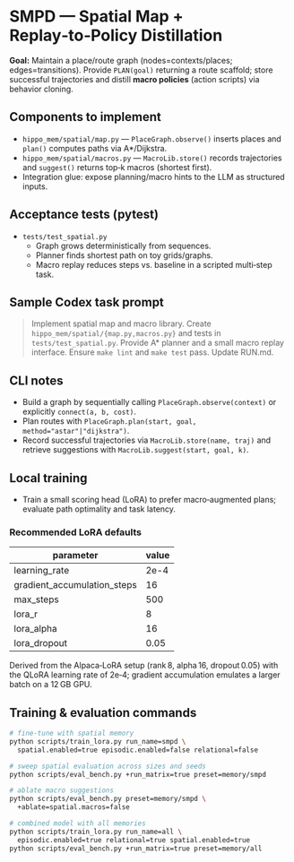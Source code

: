 # SMPD — Spatial Map + Replay‑to‑Policy Distillation

**Goal:** Maintain a place/route graph (nodes=contexts/places; edges=transitions). Provide `PLAN(goal)` returning a route scaffold; store successful trajectories and distill **macro policies** (action scripts) via behavior cloning.

## Components to implement

- `hippo_mem/spatial/map.py` — `PlaceGraph.observe()` inserts places and
  `plan()` computes paths via A*/Dijkstra.
- `hippo_mem/spatial/macros.py` — `MacroLib.store()` records trajectories
  and `suggest()` returns top‑k macros (shortest first).
- Integration glue: expose planning/macro hints to the LLM as structured inputs.

## Acceptance tests (pytest)

- `tests/test_spatial.py`
  - Graph grows deterministically from sequences.
  - Planner finds shortest path on toy grids/graphs.
  - Macro replay reduces steps vs. baseline in a scripted multi‑step task.

## Sample Codex task prompt

> Implement spatial map and macro library. Create `hippo_mem/spatial/{map.py,macros.py}` and tests in `tests/test_spatial.py`. Provide A\* planner and a small macro replay interface. Ensure `make lint` and `make test` pass. Update RUN.md.

## CLI notes

- Build a graph by sequentially calling `PlaceGraph.observe(context)` or
  explicitly `connect(a, b, cost)`.
- Plan routes with `PlaceGraph.plan(start, goal, method="astar"|"dijkstra")`.
- Record successful trajectories via `MacroLib.store(name, traj)` and
  retrieve suggestions with `MacroLib.suggest(start, goal, k)`.

## Local training

- Train a small scoring head (LoRA) to prefer macro‑augmented plans; evaluate path optimality and task latency.

### Recommended LoRA defaults

| parameter | value |
|-----------|-------|
| learning_rate | 2e-4 |
| gradient_accumulation_steps | 16 |
| max_steps | 500 |
| lora_r | 8 |
| lora_alpha | 16 |
| lora_dropout | 0.05 |

Derived from the Alpaca‑LoRA setup (rank 8, alpha 16, dropout 0.05) with the QLoRA learning rate of 2e‑4; gradient accumulation emulates a larger batch on a 12 GB GPU.

## Training & evaluation commands

```bash
# fine-tune with spatial memory
python scripts/train_lora.py run_name=smpd \
  spatial.enabled=true episodic.enabled=false relational=false

# sweep spatial evaluation across sizes and seeds
python scripts/eval_bench.py +run_matrix=true preset=memory/smpd

# ablate macro suggestions
python scripts/eval_bench.py preset=memory/smpd \
  +ablate=spatial.macros=false

# combined model with all memories
python scripts/train_lora.py run_name=all \
  episodic.enabled=true relational=true spatial.enabled=true
python scripts/eval_bench.py +run_matrix=true preset=memory/all
```
